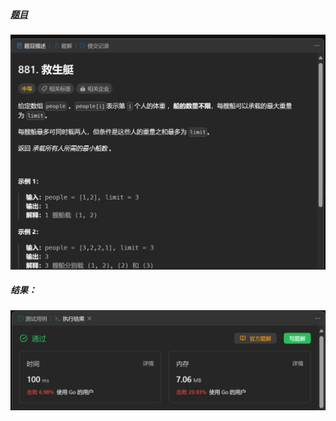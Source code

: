 ##### [题目](https://leetcode.cn/problems/boats-to-save-people/)
![pic](img.png)
##### 结果：
![pic](result.png)